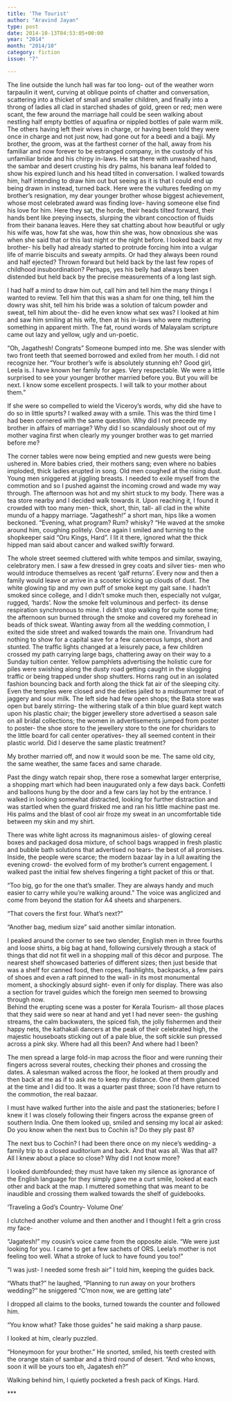 ```yaml
---
title: 'The Tourist'
author: "Aravind Jayan"
type: post
date: 2014-10-13T04:53:05+00:00
year: "2014"
month: "2014/10"
category: fiction
issue: "7"

---
```

The line outside the lunch hall was far too long- out of the weather worn tarpaulin it went, curving at oblique points of chatter and conversation, scattering into a thicket of small and smaller children, and finally into a throng of ladies all clad in starched shades of gold, green or red; men were scant, the few around the marriage hall could be seen walking about nestling half empty bottles of aquafina or nippled bottles of pale warm milk. The others having left their wives in charge, or having been told they were once in charge and not just now, had gone out for a beedi and a bajji. My brother, the groom, was at the farthest corner of the hall, away from his familiar and now forever to be estranged company, in the custody of his unfamiliar bride and his chirpy in-laws. He sat there with unwashed hand, the sambar and desert crusting his dry palms, his banana leaf folded to show his expired lunch and his head tilted in conversation. I walked towards him, half intending to draw him out but seeing as it is that I could end up being drawn in instead, turned back. Here were the vultures feeding on my brother’s resignation, my dear younger brother whose biggest achievement, whose most celebrated award was finding love- having someone else find his love for him. Here they sat, the horde, their heads tilted forward, their hands bent like preying insects, slurping the vibrant concoction of fluids from their banana leaves. Here they sat chatting about how beautiful or ugly his wife was, how fat she was, how thin she was, how obnoxious she was when she said that or this last night or the night before. I looked back at my brother- his belly had already started to protrude forcing him into a vulgar life of marrie biscuits and sweaty armpits. Or had they always been round and half ejected? Thrown forward but held back by the last few ropes of childhood insubordination? Perhaps, yes his belly had always been distended but held back by the precise measurements of a long last sigh.

I had half a mind to draw him out, call him and tell him the many things I wanted to review. Tell him that this was a sham for one thing, tell him the dowry was shit, tell him his bride was a solution of talcum powder and sweat, tell him about the- did he even know what sex was? I looked at him and saw him smiling at his wife, then at his in-laws who were muttering something in apparent mirth. The fat, round words of Malayalam scripture came out lazy and yellow, ugly and un-poetic.

“Oh, Jagathesh! Congrats” Someone bumped into me. She was slender with two front teeth that seemed borrowed and exiled from her mouth. I did not recognize her. “Your brother’s wife is absolutely stunning eh? Good girl, Leela is. I have known her family for ages. Very respectable. We were a little surprised to see your younger brother married before you. But you will be next. I know some excellent prospects. I will talk to your mother about them.”

If she were so compelled to wield the Viceroy’s words, why did she have to do so in little spurts? I walked away with a smile. This was the third time I had been cornered with the same question. Why did I not precede my brother in affairs of marriage? Why did I so scandalously shoot out of my mother vagina first when clearly my younger brother was to get married before me?

The corner tables were now being emptied and new guests were being ushered in. More babies cried, their mothers sang; even where no babies imploded, thick ladies erupted in song. Old men coughed at the rising dust. Young men sniggered at jiggling breasts. I needed to exile myself from the commotion and so I pushed against the incoming crowd and wade my way through. The afternoon was hot and my shirt stuck to my body. There was a tea store nearby and I decided walk towards it. Upon reaching it, I found it crowded with too many men- thick, short, thin, tall- all clad in the white mundu of a happy marriage. “Jagathesh!” a short man, hips like a women beckoned. “Evening, what program? Rum? whisky? “He waved at the smoke around him, coughing politely. Once again I smiled and turning to the shopkeeper said “Oru Kings, Hard”. I lit it there, ignored what the thick hipped man said about cancer and walked swiftly forward.

The whole street seemed cluttered with white tempos and similar, swaying, celebratory men. I saw a few dressed in grey coats and silver ties- men who would introduce themselves as recent ‘galf returns’. Every now and then a family would leave or arrive in a scooter kicking up clouds of dust. The white glowing tip and my own puff of smoke kept my gait sane. I hadn’t smoked since college, and I didn’t smoke much then, especially not vulgar, rugged, ‘hards’. Now the smoke felt voluminous and perfect- its dense respiration synchronous to mine. I didn’t stop walking for quite some time; the afternoon sun burned through the smoke and covered my forehead in beads of thick sweat. Wanting away from all the wedding commotion, I exited the side street and walked towards the main one. Trivandrum had nothing to show for a capital save for a few cancerous lumps, short and stunted. The traffic lights changed at a leisurely pace, a few children crossed my path carrying large bags, chattering away on their way to a Sunday tuition center. Yellow pamphlets advertising the holistic cure for piles were swishing along the dusty road getting caught in the slugging traffic or being trapped under shop shutters. Horns rang out in an isolated fashion bouncing back and forth along the thick fat air of the sleeping city. Even the temples were closed and the deities jailed to a midsummer treat of jaggery and sour milk. The left side had few open shops; the Bata store was open but barely stirring- the withering stalk of a thin blue guard kept watch upon his plastic chair; the bigger jewellery store advertised a season sale on all bridal collections; the women in advertisements jumped from poster to poster- the shoe store to the jewellery store to the one for churidars to the little board for call center operatives- they all seemed content in their plastic world. Did I deserve the same plastic treatment?

My brother married off, and now it would soon be me. The same old city, the same weather, the same faces and same charade.

Past the dingy watch repair shop, there rose a somewhat larger enterprise, a shopping mart which had been inaugurated only a few days back. Confetti and balloons hung by the door and a few cars lay hot by the entrance. I walked in looking somewhat distracted, looking for further distraction and was startled when the guard frisked me and ran his little machine past me. His palms and the blast of cool air froze my sweat in an uncomfortable tide between my skin and my shirt.

There was white light across its magnanimous aisles- of glowing cereal boxes and packaged dosa mixture, of school bags wrapped in fresh plastic and bubble bath solutions that advertised no tears- the best of all promises. Inside, the people were scarce; the modern bazaar lay in a lull awaiting the evening crowd- the evolved form of my brother’s current engagement. I walked past the initial few shelves fingering a tight packet of this or that.

“Too big, go for the one that’s smaller. They are always handy and much easier to carry while you’re walking around.” The voice was anglicized and come from beyond the station for A4 sheets and sharpeners.

“That covers the first four. What’s next?”

“Another bag, medium size” said another similar intonation.

I peaked around the corner to see two slender, English men in three fourths and loose shirts, a big bag at hand, following cursively through a stack of things that did not fit well in a shopping mall of this décor and purpose. The nearest shelf showcased batteries of different sizes; then just beside that was a shelf for canned food, then ropes, flashlights, backpacks, a few pairs of shoes and even a raft pinned to the wall- in its most monumental moment, a shockingly absurd sight- even if only for display. There was also a section for travel guides which the foreign men seemed to browsing through now.  
Behind the erupting scene was a poster for Kerala Tourism- all those places that they said were so near at hand and yet I had never seen- the gushing streams, the calm backwaters, the spiced fish, the jolly fishermen and their happy nets, the kathakali dancers at the peak of their celebrated high, the majestic houseboats sticking out of a pale blue, the soft sickle sun pressed across a pink sky. Where had all this been? And where had I been?

The men spread a large fold-in map across the floor and were running their fingers across several routes, checking their phones and crossing the dates. A salesman walked across the floor, he looked at them proudly and then back at me as if to ask me to keep my distance. One of them glanced at the time and I did too. It was a quarter past three; soon I’d have return to the commotion, the real bazaar.

I must have walked further into the aisle and past the stationeries; before I knew it I was closely following their fingers across the expanse green of southern India. One them looked up, smiled and sensing my local air asked: Do you know when the next bus to Cochin is? Do they ply past 8?

The next bus to Cochin? I had been there once on my niece’s wedding- a family trip to a closed auditorium and back. And that was all. Was that all? All I knew about a place so close? Why did I not know more?

I looked dumbfounded; they must have taken my silence as ignorance of the English language for they simply gave me a curt smile, looked at each other and back at the map. I muttered something that was meant to be inaudible and crossing them walked towards the shelf of guidebooks.

‘Traveling a God’s Country- Volume One’

I clutched another volume and then another and I thought I felt a grin cross my face-

“Jagatesh!” my cousin’s voice came from the opposite aisle. “We were just looking for you. I came to get a few sachets of ORS. Leela’s mother is not feeling too well. What a stroke of luck to have found you too!”

“I was just- I needed some fresh air” I told him, keeping the guides back.

“Whats that?” he laughed, “Planning to run away on your brothers wedding?” he sniggered “C’mon now, we are getting late”

I dropped all claims to the books, turned towards the counter and followed him.

“You know what? Take those guides” he said making a sharp pause.

I looked at him, clearly puzzled.

“Honeymoon for your brother.” He snorted, smiled, his teeth crested with the orange stain of sambar and a third round of desert. “And who knows, soon it will be yours too eh, Jagatesh eh?”

Walking behind him, I quietly pocketed a fresh pack of Kings. Hard.

\***
